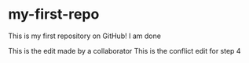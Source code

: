 # my-first-repo
This is my first repository on GitHub!
I am done

This is the edit made by a collaborator
This is the conflict edit for step 4
